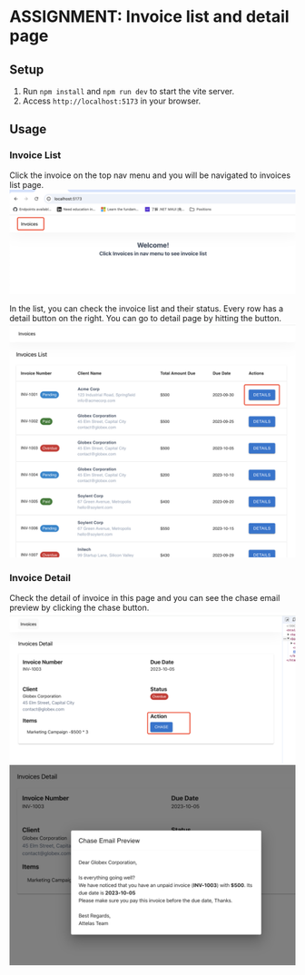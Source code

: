 # ASSIGNMENT: Invoice list and detail page

## Setup

1. Run `npm install` and `npm run dev` to start the vite server.
2. Access `http://localhost:5173` in your browser.

## Usage

### Invoice List
Click the invoice on the top nav menu and you will be navigated to invoices list page.
![Index homepage](./docs/index.jpg)

In the list, you can check the invoice list and their status. Every row has a detail button on the right.
You can go to detail page by hitting the button.
![Invoice List](./docs/list.jpg)

### Invoice Detail
Check the detail of invoice in this page and you can see the chase email preview by clicking the chase button.
![Detail](./docs/detail.jpg)
![Mail](./docs/preview.jpg)